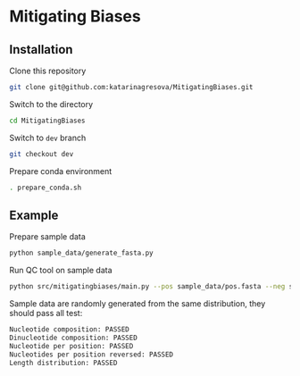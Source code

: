 # Mitigating Biases

## Installation

Clone this repository

```bash
git clone git@github.com:katarinagresova/MitigatingBiases.git
```

Switch to the directory

```bash
cd MitigatingBiases
```

Switch to `dev` branch

```bash
git checkout dev
```

Prepare conda environment

```bash
. prepare_conda.sh
```


## Example

Prepare sample data

```bash
python sample_data/generate_fasta.py
```

Run QC tool on sample data

```bash
python src/mitigatingbiases/main.py --pos sample_data/pos.fasta --neg sample_data/neg.fasta --output out.pdf
```

Sample data are randomly generated from the same distribution, they should pass all test:

```bash
Nucleotide composition: PASSED
Dinucleotide composition: PASSED
Nucleotide per position: PASSED
Nucleotides per position reversed: PASSED
Length distribution: PASSED
```
